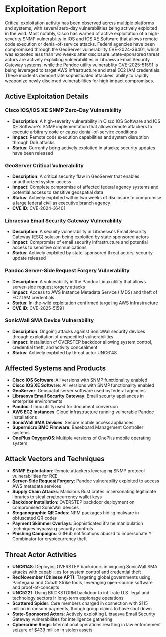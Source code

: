 # Exploitation Report

Critical exploitation activity has been observed across multiple platforms and systems, with several zero-day vulnerabilities being actively exploited in the wild. Most notably, Cisco has warned of active exploitation of a high-severity SNMP vulnerability in IOS and IOS XE Software that allows remote code execution or denial-of-service attacks. Federal agencies have been compromised through the GeoServer vulnerability CVE-2024-36401, which was exploited less than two weeks after disclosure. State-sponsored threat actors are actively exploiting vulnerabilities in Libraesva Email Security Gateway systems, while the Pandoc utility vulnerability CVE-2025-51591 is being leveraged to target AWS infrastructure and steal EC2 IAM credentials. These incidents demonstrate sophisticated attackers' ability to rapidly weaponize newly disclosed vulnerabilities for high-impact compromises.

## Active Exploitation Details

### Cisco IOS/IOS XE SNMP Zero-Day Vulnerability
- **Description**: A high-severity vulnerability in Cisco IOS Software and IOS XE Software's SNMP implementation that allows remote attackers to execute arbitrary code or cause denial-of-service conditions
- **Impact**: Remote code execution capabilities and system disruption through DoS attacks
- **Status**: Currently being actively exploited in attacks; security updates have been released

### GeoServer Critical Vulnerability
- **Description**: A critical security flaw in GeoServer that enables unauthorized system access
- **Impact**: Complete compromise of affected federal agency systems and potential access to sensitive geospatial data
- **Status**: Actively exploited within two weeks of disclosure to compromise a large federal civilian executive branch agency
- **CVE ID**: CVE-2024-36401

### Libraesva Email Security Gateway Vulnerability
- **Description**: A security vulnerability in Libraesva's Email Security Gateway (ESG) solution being exploited by state-sponsored actors
- **Impact**: Compromise of email security infrastructure and potential access to sensitive communications
- **Status**: Actively exploited by state-sponsored threat actors; security update released

### Pandoc Server-Side Request Forgery Vulnerability
- **Description**: A vulnerability in the Pandoc Linux utility that allows server-side request forgery attacks
- **Impact**: Access to AWS Instance Metadata Service (IMDS) and theft of EC2 IAM credentials
- **Status**: In-the-wild exploitation confirmed targeting AWS infrastructure
- **CVE ID**: CVE-2025-51591

### SonicWall SMA Device Vulnerability
- **Description**: Ongoing attacks against SonicWall security devices through exploitation of unspecified vulnerabilities
- **Impact**: Installation of OVERSTEP backdoor allowing system control, credential theft, and activity concealment
- **Status**: Actively exploited by threat actor UNC6148

## Affected Systems and Products

- **Cisco IOS Software**: All versions with SNMP functionality enabled
- **Cisco IOS XE Software**: All versions with SNMP functionality enabled
- **GeoServer**: Geospatial server software used by federal agencies
- **Libraesva Email Security Gateway**: Email security appliances in enterprise environments
- **Pandoc**: Linux utility used for document conversion
- **AWS EC2 Instances**: Cloud infrastructure running vulnerable Pandoc installations
- **SonicWall SMA Devices**: Secure mobile access appliances
- **Supermicro BMC Firmware**: Baseboard Management Controller systems
- **OnePlus OxygenOS**: Multiple versions of OnePlus mobile operating system

## Attack Vectors and Techniques

- **SNMP Exploitation**: Remote attackers leveraging SNMP protocol vulnerabilities for RCE
- **Server-Side Request Forgery**: Pandoc vulnerability exploited to access AWS metadata services
- **Supply Chain Attacks**: Malicious Rust crates impersonating legitimate libraries to steal cryptocurrency wallet keys
- **Backdoor Installation**: OVERSTEP backdoor deployment on compromised SonicWall devices
- **Steganographic QR Codes**: NPM packages hiding malware in obfuscated QR codes
- **Payment Skimmer Overlays**: Sophisticated iframe manipulation techniques bypassing security controls
- **Phishing Campaigns**: GitHub notifications abused to impersonate Y Combinator for cryptocurrency theft

## Threat Actor Activities

- **UNC6148**: Deploying OVERSTEP backdoors in ongoing SonicWall SMA attacks with capabilities for system control and credential theft
- **RedNovember (Chinese APT)**: Targeting global governments using Pantegana and Cobalt Strike tools, leveraging open-source software and proof-of-concepts
- **UNC5221**: Using BRICKSTORM backdoor to infiltrate U.S. legal and technology sectors in long-term espionage operations
- **Scattered Spider**: Core members charged in connection with $115 million in ransom payments, though group claims to have shut down
- **State-Sponsored Actors**: Actively exploiting Libraesva Email Security Gateway vulnerabilities for intelligence gathering
- **Cybercrime Rings**: International operations resulting in law enforcement seizure of $439 million in stolen assets